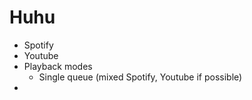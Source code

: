 # Huhu

-   Spotify
-   Youtube
-   Playback modes
    -   Single queue (mixed Spotify, Youtube if possible)
-
